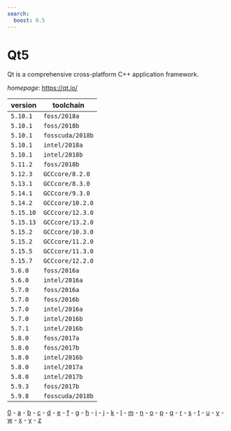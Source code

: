 ```yaml
---
search:
  boost: 0.5
---
```

# Qt5

Qt is a comprehensive cross-platform C++ application framework.

*homepage*: <https://qt.io/>

version | toolchain
--------|----------
``5.10.1`` | ``foss/2018a``
``5.10.1`` | ``foss/2018b``
``5.10.1`` | ``fosscuda/2018b``
``5.10.1`` | ``intel/2018a``
``5.10.1`` | ``intel/2018b``
``5.11.2`` | ``foss/2018b``
``5.12.3`` | ``GCCcore/8.2.0``
``5.13.1`` | ``GCCcore/8.3.0``
``5.14.1`` | ``GCCcore/9.3.0``
``5.14.2`` | ``GCCcore/10.2.0``
``5.15.10`` | ``GCCcore/12.3.0``
``5.15.13`` | ``GCCcore/13.2.0``
``5.15.2`` | ``GCCcore/10.3.0``
``5.15.2`` | ``GCCcore/11.2.0``
``5.15.5`` | ``GCCcore/11.3.0``
``5.15.7`` | ``GCCcore/12.2.0``
``5.6.0`` | ``foss/2016a``
``5.6.0`` | ``intel/2016a``
``5.7.0`` | ``foss/2016a``
``5.7.0`` | ``foss/2016b``
``5.7.0`` | ``intel/2016a``
``5.7.0`` | ``intel/2016b``
``5.7.1`` | ``intel/2016b``
``5.8.0`` | ``foss/2017a``
``5.8.0`` | ``foss/2017b``
``5.8.0`` | ``intel/2016b``
``5.8.0`` | ``intel/2017a``
``5.8.0`` | ``intel/2017b``
``5.9.3`` | ``foss/2017b``
``5.9.8`` | ``fosscuda/2018b``

[0](../0/index.md) - [a](../a/index.md) - [b](../b/index.md) - [c](../c/index.md) - [d](../d/index.md) - [e](../e/index.md) - [f](../f/index.md) - [g](../g/index.md) - [h](../h/index.md) - [i](../i/index.md) - [j](../j/index.md) - [k](../k/index.md) - [l](../l/index.md) - [m](../m/index.md) - [n](../n/index.md) - [o](../o/index.md) - [p](../p/index.md) - [q](../q/index.md) - [r](../r/index.md) - [s](../s/index.md) - [t](../t/index.md) - [u](../u/index.md) - [v](../v/index.md) - [w](../w/index.md) - [x](../x/index.md) - [y](../y/index.md) - [z](../z/index.md)

